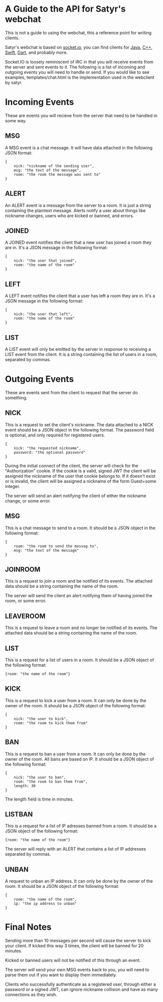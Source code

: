 # A Guide to the API for Satyr's webchat
This is not a guide to using the webchat, this a reference point for writing clients.

Satyr's webchat is based on [socket.io](https://socket.io/), you can find clients for [Java](https://github.com/socketio/socket.io-client-java), [C++](https://github.com/socketio/socket.io-client-cpp), [Swift](https://github.com/socketio/socket.io-client-swift), [Dart](https://github.com/rikulo/socket.io-client-dart), and probably more.

Socket.IO is loosely reminiscent of IRC in that you will receive events from the server and sent events to it. The following is a list of incoming and outgoing events you will need to handle or send. If you would like to see examples, templates/chat.html is the implementation used in the webclient by satyr.

# Incoming Events
These are events you will recieve from the server that need to be handled in some way.

## MSG
A MSG event is a chat message. It will have data attached in the following JSON format:
```
{
	nick: "nickname of the sending user",
	msg: "the text of the message",
	room: "the room the message was sent to"
}
```

## ALERT
An ALERT event is a message from the server to a room. It is just a string containing the plaintext message. Alerts notify a user about things like nickname changes, users who are kicked or banned, and errors.

## JOINED
A JOINED event notifies the client that a new user has joined a room they are in. It's a JSON message in the following format:
```
{
	nick: "the user that joined",
	room: "the name of the room"
}
```

## LEFT
A LEFT event notifies the client that a user has left a room they are in. It's a JSON message in the following format:
```
{
	nick: "the user that left",
	room: "the name of the room"
}
```

## LIST
A LIST event will only be emitted by the server in response to receiving a LIST event from the client. It is a string containing the list of users in a room, separated by commas.

# Outgoing Events
These are events sent from the client to request that the server do something.

## NICK
This is a request to set the client's nickname. The data attached to a NICK event should be a JSON object in the following format. The password field is optional, and only required for registered users.
```
{
	nick: "the requested nickname",
	password: "the optional password"
}
```
During the initial connect of the client, the server will check for the "Authorization" cookie. If the cookie is a valid, signed JWT the client will be assigned the nickname of the user that cookie belongs to. If it doesn't exist or is invalid, the client will be assigned a nickname of the form Guest+some integer.

The server will send an alert notifying the client of either the nickname change, or some error.

## MSG
This is a chat message to send to a room. It should be a JSON object in the following format:
```
{
	room: "the room to send the messag to",
	msg: "the text of the message"
}
```

## JOINROOM
This is a request to join a room and be notified of its events. The attached data should be a string containing the name of the room.

The server will send the client an alert notifying them of having joined the room, or some error.

## LEAVEROOM
This is a request to leave a room and no longer be notified of its events. The attached data should be a string containing the name of the room.

## LIST
This is a request for a list of users in a room. It should be a JSON object of the following format:

`{room: "the name of the room"}`

## KICK
This is a request to kick a user from a room. It can only be done by the owner of the room. It should be a JSON object of the following format:
```
{
	nick: "the user to kick",
	room: "the room to kick them from"
}
```

## BAN
This is a request to ban a user from a room. It can only be done by the owner of the room. All bans are based on IP. It should be a JSON object of the following format:
```
{
	nick: "the user to ban",
	room: "the room to ban them from",
	length: 30
}
```
The length field is time in minutes.

## LISTBAN
This is a request for a list of IP adresses banned from a room. It should be a JSON object of the following format:

`{room: "the name of the room"}`

The server will reply with an ALERT that contains a list of IP addresses separated by commas.

## UNBAN
A request to unban an IP address. It can only be done by the owner of the room. It should be a JSON object of the following format:
```
{
	room: "the name of the room",
	ip: "the ip address to unban"
}
```

# Final Notes

Sending more than 10 messages per second will cause the server to kick your client. If kicked this way 3 times, the client will be banned for 20 minutes.

Kicked or banned users will not be notified of this through an event.

The server *will* send your own MSG events back to you, you will need to parse them out if you want to display them immediately.

Clients who successfully authenticate as a registered user, through either a password or a signed JWT, can ignore nickname collision and have as many connections as they wish.